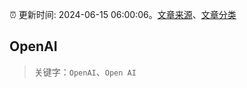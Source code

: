 :alarm_clock: 更新时间: 2024-06-15 06:00:06。[文章来源](/README.md)、[文章分类](/TAGS.md)

## OpenAI


> 关键字：`OpenAI`、`Open AI`



